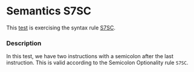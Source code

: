 # Semantics S7SC

This [test](.) is exercising the syntax rule [S7SC](../Readme.md).

### Description

In this test, we have two instructions with a semicolon after the last instruction. This is valid according to the Semicolon Optionality rule `S7SC`.
